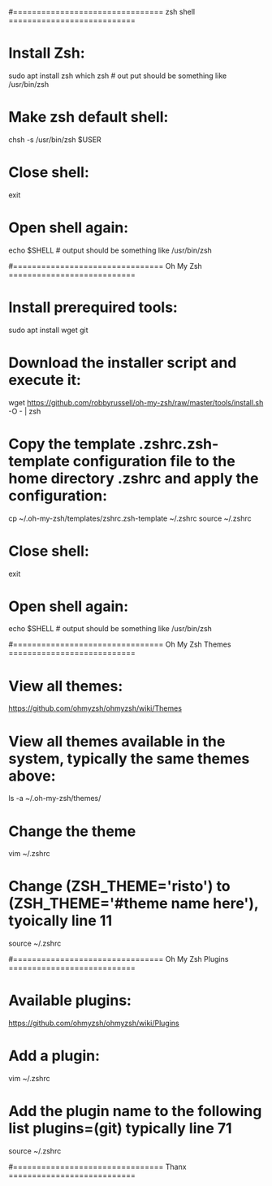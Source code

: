 #================================ zsh shell ===========================
# Install Zsh:
sudo apt install zsh
which zsh # out put should be something like /usr/bin/zsh

# Make zsh default shell:
chsh -s /usr/bin/zsh $USER

# Close shell:
exit

# Open shell again:
echo $SHELL # output should be something like /usr/bin/zsh

#================================ Oh My Zsh ===========================
# Install prerequired tools:
sudo apt install wget git

# Download the installer script and execute it:
wget https://github.com/robbyrussell/oh-my-zsh/raw/master/tools/install.sh -O - | zsh

# Copy the template .zshrc.zsh-template configuration file to the home directory .zshrc and apply the configuration:
cp ~/.oh-my-zsh/templates/zshrc.zsh-template ~/.zshrc
source ~/.zshrc

# Close shell:
exit

# Open shell again:
echo $SHELL # output should be something like /usr/bin/zsh

#================================ Oh My Zsh Themes ===========================
# View all themes:
https://github.com/ohmyzsh/ohmyzsh/wiki/Themes

# View all themes available in the system, typically the same themes above:
ls -a ~/.oh-my-zsh/themes/

# Change the theme
vim ~/.zshrc

# Change (ZSH_THEME='risto') to (ZSH_THEME='#theme name here'), tyoically line 11
source ~/.zshrc

#================================ Oh My Zsh Plugins ===========================
# Available plugins:
https://github.com/ohmyzsh/ohmyzsh/wiki/Plugins

# Add a plugin:
vim ~/.zshrc
# Add the plugin name to the following list plugins=(git) typically line 71
source ~/.zshrc

#================================ Thanx ===========================